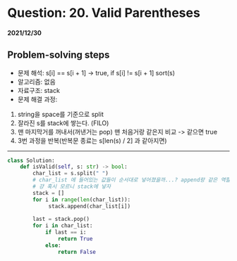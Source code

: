 # Question: 20. Valid Parentheses
#### 2021/12/30


## Problem-solving steps
* 문제 해석: s[i] == s[i + 1] -> true, if s[i] != s[i + 1] sort(s) 
* 알고리즘: 없음
* 자료구조: stack
* 문제 해결 과정:  
1. string을 space를 기준으로 split
2. 잘라진 s를 stack에 쌓는다. (FILO)
3. 맨 마지막거를 꺼내서(꺼낸거는 pop) 맨 처음거랑 같은지 비교 -> 같으면 true
4. 3번 과정을 반복(반복문 종료는 s[len(s) / 2] 과 같아지면)



---
```python
class Solution:
    def isValid(self, s: str) -> bool:
        char_list = s.split(" ")
        # char_list 에 들어있는 값들이 순서대로 넣어졌을까...? append랑 같은 역할 하려나?
        # 걍 혹시 모르니 stack에 넣자
        stack = []
        for i in range(len(char_list)):
             stack.append(char_list[i])
            
        last = stack.pop()
        for i in char_list:
            if last == i:
                return True
            else:
                return False
```
